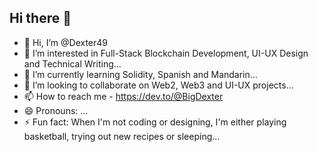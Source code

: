 ## Hi there 👋

- 👋 Hi, I’m @Dexter49
- 👀 I’m interested in Full-Stack Blockchain Development, UI-UX Design and Technical Writing...
- 🌱 I’m currently learning Solidity, Spanish and Mandarin...
- 💞️ I’m looking to collaborate on Web2, Web3 and UI-UX projects...
- 📫 How to reach me - https://dev.to/@BigDexter
- 😄 Pronouns: ...
- ⚡ Fun fact: When I'm not coding or designing, I'm either playing basketball, trying out new recipes or sleeping... 
